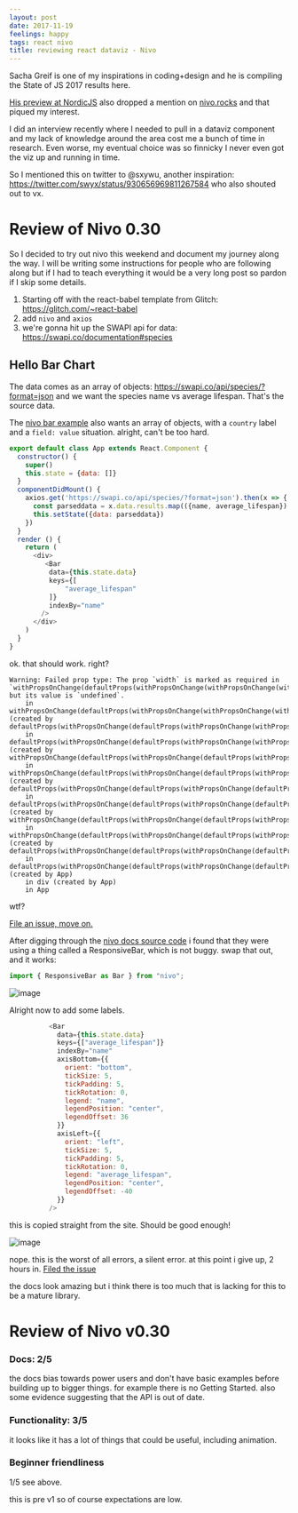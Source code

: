 ```yaml
---
layout: post
date: 2017-11-19
feelings: happy
tags: react nivo
title: reviewing react dataviz - Nivo
---
```


Sacha Greif is one of my inspirations in coding+design and he is compiling the State of JS 2017 results here. 

[His preview at NordicJS](https://www.youtube.com/watch?v=FZw1j_tTSag) also dropped a mention on [nivo.rocks](http://nivo.rocks) and that piqued my interest.

I did an interview recently where I needed to pull in a dataviz component and my lack of knowledge around the area cost me a bunch of time in research. Even worse, my eventual choice was so finnicky I never even got the viz up and running in time.

So I mentioned this on twitter to @sxywu, another inspiration: <https://twitter.com/swyx/status/930656969811267584> who also shouted out to vx.

# Review of Nivo 0.30

So I decided to try out nivo this weekend and document my journey along the way. I will be writing some instructions for people who are following along but if I had to teach everything it would be a very long post so pardon if I skip some details.

1. Starting off with the react-babel template from Glitch: <https://glitch.com/~react-babel>
2. add `nivo` and `axios`
3. we're gonna hit up the SWAPI api for data: <https://swapi.co/documentation#species>

## Hello Bar Chart

The data comes as an array of objects: <https://swapi.co/api/species/?format=json> and we want the species name vs average lifespan. That's the source data.

The [nivo bar example](http://nivo.rocks/#/bar) also wants an array of objects, with a `country` label and a `field: value` situation. alright, can't be too hard.

```javascript
export default class App extends React.Component {
  constructor() {
    super()
    this.state = {data: []}
  }
  componentDidMount() {
    axios.get('https://swapi.co/api/species/?format=json').then(x => {
      const parseddata = x.data.results.map(({name, average_lifespan}) => ({name, average_lifespan}))
      this.setState({data: parseddata})
    })
  }
  render () {
    return (
      <div>
         <Bar
          data={this.state.data}
          keys={[
              "average_lifespan"
          ]}
          indexBy="name"
        />
      </div>
    )
  }
}
```

ok. that should work. right?

```
Warning: Failed prop type: The prop `width` is marked as required in `withPropsOnChange(defaultProps(withPropsOnChange(withPropsOnChange(withPropsOnChange(withPropsOnChange(withPropsOnChange(withPropsOnChange(pure(Bar)))))))))`, but its value is `undefined`.
    in withPropsOnChange(defaultProps(withPropsOnChange(withPropsOnChange(withPropsOnChange(withPropsOnChange(withPropsOnChange(withPropsOnChange(pure(Bar))))))))) (created by defaultProps(withPropsOnChange(defaultProps(withPropsOnChange(withPropsOnChange(withPropsOnChange(withPropsOnChange(withPropsOnChange(withPropsOnChange(pure(Bar)))))))))))
    in defaultProps(withPropsOnChange(defaultProps(withPropsOnChange(withPropsOnChange(withPropsOnChange(withPropsOnChange(withPropsOnChange(withPropsOnChange(pure(Bar)))))))))) (created by withPropsOnChange(defaultProps(withPropsOnChange(defaultProps(withPropsOnChange(withPropsOnChange(withPropsOnChange(withPropsOnChange(withPropsOnChange(withPropsOnChange(pure(Bar))))))))))))
    in withPropsOnChange(defaultProps(withPropsOnChange(defaultProps(withPropsOnChange(withPropsOnChange(withPropsOnChange(withPropsOnChange(withPropsOnChange(withPropsOnChange(pure(Bar))))))))))) (created by defaultProps(withPropsOnChange(defaultProps(withPropsOnChange(defaultProps(withPropsOnChange(withPropsOnChange(withPropsOnChange(withPropsOnChange(withPropsOnChange(withPropsOnChange(pure(Bar)))))))))))))
    in defaultProps(withPropsOnChange(defaultProps(withPropsOnChange(defaultProps(withPropsOnChange(withPropsOnChange(withPropsOnChange(withPropsOnChange(withPropsOnChange(withPropsOnChange(pure(Bar)))))))))))) (created by withPropsOnChange(defaultProps(withPropsOnChange(defaultProps(withPropsOnChange(defaultProps(withPropsOnChange(withPropsOnChange(withPropsOnChange(withPropsOnChange(withPropsOnChange(withPropsOnChange(pure(Bar))))))))))))))
    in withPropsOnChange(defaultProps(withPropsOnChange(defaultProps(withPropsOnChange(defaultProps(withPropsOnChange(withPropsOnChange(withPropsOnChange(withPropsOnChange(withPropsOnChange(withPropsOnChange(pure(Bar))))))))))))) (created by defaultProps(withPropsOnChange(defaultProps(withPropsOnChange(defaultProps(withPropsOnChange(defaultProps(withPropsOnChange(withPropsOnChange(withPropsOnChange(withPropsOnChange(withPropsOnChange(withPropsOnChange(pure(Bar)))))))))))))))
    in defaultProps(withPropsOnChange(defaultProps(withPropsOnChange(defaultProps(withPropsOnChange(defaultProps(withPropsOnChange(withPropsOnChange(withPropsOnChange(withPropsOnChange(withPropsOnChange(withPropsOnChange(pure(Bar)))))))))))))) (created by App)
    in div (created by App)
    in App
```

wtf?

[File an issue, move on.](https://github.com/plouc/nivo/issues/89)

After digging through the [nivo docs source code](https://github.com/plouc/nivo-website) i found that they were using a thing called a ResponsiveBar, which is not buggy. swap that out, and it works:

```javascript
import { ResponsiveBar as Bar } from "nivo";
```

![image](https://user-images.githubusercontent.com/6764957/32996695-00847258-cd54-11e7-8f32-3ea1b3e71ba8.png)

Alright now to add some labels.

```javascript
          <Bar
            data={this.state.data}
            keys={["average_lifespan"]}
            indexBy="name"
            axisBottom={{
              orient: "bottom",
              tickSize: 5,
              tickPadding: 5,
              tickRotation: 0,
              legend: "name",
              legendPosition: "center",
              legendOffset: 36
            }}
            axisLeft={{
              orient: "left",
              tickSize: 5,
              tickPadding: 5,
              tickRotation: 0,
              legend: "average_lifespan",
              legendPosition: "center",
              legendOffset: -40
            }}
          />
```

this is copied straight from the site. Should be good enough!

![image](https://user-images.githubusercontent.com/6764957/32996695-00847258-cd54-11e7-8f32-3ea1b3e71ba8.png)

nope. this is the worst of all errors, a silent error. at this point i give up, 2 hours in. [Filed the issue](https://github.com/plouc/nivo/issues/90)

the docs look amazing but i think there is too much that is lacking for this to be a mature library. 

# Review of Nivo v0.30

### Docs: 2/5

the docs bias towards power users and don't have basic examples before building up to bigger things. for example there is no Getting Started. also some evidence suggesting that the API is out of date.

### Functionality: 3/5

it looks like it has a lot of things that could be useful, including animation.

### Beginner friendliness

1/5 see above.

this is pre v1 so of course expectations are low.
